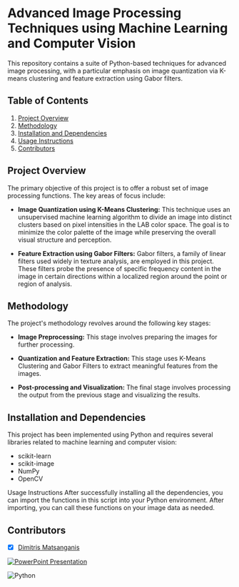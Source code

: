 # Advanced Image Processing Techniques using Machine Learning and Computer Vision

This repository contains a suite of Python-based techniques for advanced image processing, with a particular emphasis on image quantization via K-means clustering and feature extraction using Gabor filters.

## Table of Contents

1. [Project Overview](#project-overview)
2. [Methodology](#methodology)
3. [Installation and Dependencies](#installation-and-dependencies)
4. [Usage Instructions](#usage-instructions)
5. [Contributors](#contributors)

## Project Overview

The primary objective of this project is to offer a robust set of image processing functions. The key areas of focus include:

- **Image Quantization using K-Means Clustering:** This technique uses an unsupervised machine learning algorithm to divide an image into distinct clusters based on pixel intensities in the LAB color space. The goal is to minimize the color palette of the image while preserving the overall visual structure and perception.

- **Feature Extraction using Gabor Filters:** Gabor filters, a family of linear filters used widely in texture analysis, are employed in this project. These filters probe the presence of specific frequency content in the image in certain directions within a localized region around the point or region of analysis.

## Methodology

The project's methodology revolves around the following key stages:

- **Image Preprocessing:** This stage involves preparing the images for further processing.

- **Quantization and Feature Extraction:** This stage uses K-Means Clustering and Gabor Filters to extract meaningful features from the images.

- **Post-processing and Visualization:** The final stage involves processing the output from the previous stage and visualizing the results.

## Installation and Dependencies

This project has been implemented using Python and requires several libraries related to machine learning and computer vision:

- scikit-learn
- scikit-image
- NumPy
- OpenCV

Usage Instructions
After successfully installing all the dependencies, you can import the functions in this script into your Python environment. After importing, you can call these functions on your image data as needed.


## Contributors

- [x] [Dimitris Matsanganis](https://github.com/dmatsanganis)



[![PowerPoint Presentation](https://img.shields.io/badge/PowerPoint-Presentation-brightgreen)](LINK_TO_YOUR_PPTX)


![Python](https://img.shields.io/badge/python-3670A0?style=for-the-badge&logo=python&logoColor=ffdd54)
